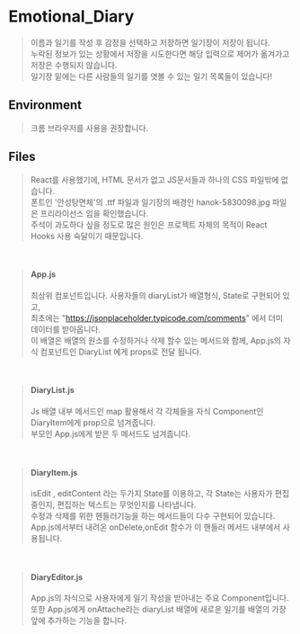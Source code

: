 # Emotional_Diary
> 이름과 일기를 작성 후 감정을 선택하고 저장하면 일기장이 저장이 됩니다.<br>
> 누락된 정보가 있는 상황에서 저장을 시도한다면 해당 입력으로 제어가 옮겨가고 저장은 수행되지 않습니다.<br>
> 일기장 밑에는 다른 사람들의 일기를 엿볼 수 있는 일기 목록들이 있습니다!<br>

## Environment
> 크롬 브라우저를 사용을 권장합니다.<br>

## Files
>React를 사용했기에, HTML 문서가 없고 JS문서들과 하나의 CSS 파일밖에 없습니다.<br> 
>폰트인 '안성탕면체'의 .ttf 파일과 일기장의 배경인 hanok-5830098.jpg 파일은 프리라이선스 임을 확인했습니다.<br>
>주석이 과도하다 싶을 정도로 많은 원인은 프로젝트 자체의 목적이 React Hooks 사용 숙달이기 때문입니다.<br>

<br>

> #### App.js  
>최상위 컴포넌트입니다. 사용자들의 diaryList가 배열형식, State로 구현되어 있고,<br> 최초에는 "https://jsonplaceholder.typicode.com/comments" 에서 더미 데이터를 받아옵니다.<br> 
>이 배열은 배열의 원소를 수정하거나 삭제 할수 있는 메서드와 함께, App.js의 자식 컴포넌트인 DiaryList 에게 props로 전달 됩니다.<br>

<br>

> #### DiaryList.js
>Js 배열 내부 메서드인 map 활용해서 각 각체들을 자식 Component인 DiaryItem에게 prop으로 넘겨줍니다.<br>
>부모인 App.js에게 받은 두 메서드도 넘겨줍니다.<br>

<br>

> #### DiaryItem.js
>isEdit , editContent 라는 두가지 State를 이용하고, 각 State는 사용자가 편집중인지, 편집하는 텍스트는 무엇인지를 나타냅니다.<br>
>수정과 삭제를 위한 헨들러기능을 하는 메서드들이 다수 구현되어 있습니다. App.js에서부터 내려온 onDelete,onEdit 함수가 이 핸들러 메서드 내부에서 사용됩니다.<br>

<br>

> #### DiaryEditor.js
>App.js의 자식으로 사용자에게 일기 작성을 받아내는 주요 Component입니다.<br>
>또한 App.js에게 onAttache라는 diaryList 배열에 새로운 일기를 배열의 가장 앞에 추가하는 기능을 합니다.<br>
